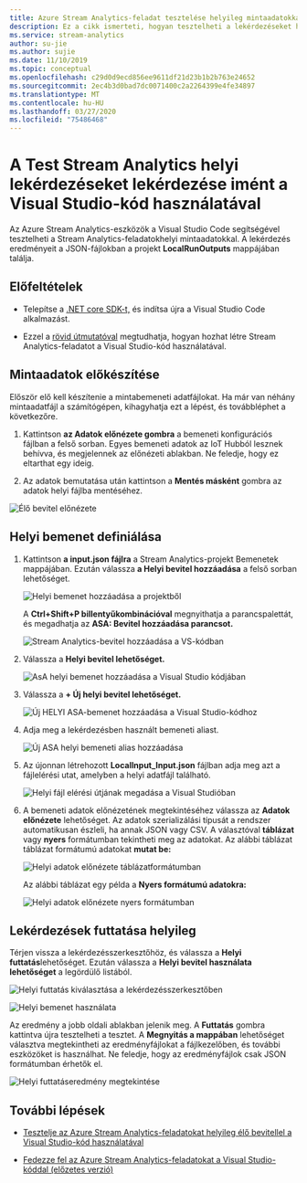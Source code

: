 ```yaml
---
title: Azure Stream Analytics-feladat tesztelése helyileg mintaadatokkal a Visual Studio-kód használatával
description: Ez a cikk ismerteti, hogyan tesztelheti a lekérdezéseket helyileg mintaadatokkal az Azure Stream Analytics-eszközök a Visual Studio-kód használatával.
ms.service: stream-analytics
author: su-jie
ms.author: sujie
ms.date: 11/10/2019
ms.topic: conceptual
ms.openlocfilehash: c29d0d9ecd856ee9611df21d23b1b2b763e24652
ms.sourcegitcommit: 2ec4b3d0bad7dc0071400c2a2264399e4fe34897
ms.translationtype: MT
ms.contentlocale: hu-HU
ms.lasthandoff: 03/27/2020
ms.locfileid: "75486468"
---
```

# <a name="test-stream-analytics-queries-locally-with-sample-data-using-visual-studio-code"></a>A Test Stream Analytics helyi lekérdezéseket lekérdezése imént a Visual Studio-kód használatával

Az Azure Stream Analytics-eszközök a Visual Studio Code segítségével tesztelheti a Stream Analytics-feladatokhelyi mintaadatokkal. A lekérdezés eredményeit a JSON-fájlokban a projekt **LocalRunOutputs** mappájában találja.

## <a name="prerequisites"></a>Előfeltételek

* Telepítse a [.NET core SDK-t,](https://dotnet.microsoft.com/download) és indítsa újra a Visual Studio Code alkalmazást.

* Ezzel a [rövid útmutatóval](quick-create-vs-code.md) megtudhatja, hogyan hozhat létre Stream Analytics-feladatot a Visual Studio-kód használatával.

## <a name="prepare-sample-data"></a>Mintaadatok előkészítése

Először elő kell készítenie a mintabemeneti adatfájlokat. Ha már van néhány mintaadatfájl a számítógépen, kihagyhatja ezt a lépést, és továbbléphet a következőre.

1. Kattintson **az Adatok előnézete gombra** a bemeneti konfigurációs fájlban a felső sorban. Egyes bemeneti adatok az IoT Hubból lesznek behívva, és megjelennek az előnézeti ablakban. Ne feledje, hogy ez eltarthat egy ideig.

2. Az adatok bemutatása után kattintson a **Mentés másként** gombra az adatok helyi fájlba mentéséhez.

 ![Élő bevitel előnézete](./media/quick-create-vs-code/preview-live-input.png)

## <a name="define-a-local-input"></a>Helyi bemenet definiálása

1. Kattintson **a input.json fájlra** a Stream Analytics-projekt Bemenetek mappájában. Ezután válassza **a Helyi bevitel hozzáadása** a felső sorban lehetőséget.

    ![Helyi bemenet hozzáadása a projektből](./media/quick-create-vs-code/add-input-from-project.png)

    A **Ctrl+Shift+P billentyűkombinációval** megnyithatja a parancspalettát, és megadhatja az **ASA: Bevitel hozzáadása parancsot.**

   ![Stream Analytics-bevitel hozzáadása a VS-kódban](./media/quick-create-vs-code/add-input.png)

2. Válassza a **Helyi bevitel lehetőséget.**

    ![AsA helyi bemenet hozzáadása a Visual Studio kódjában](./media/vscode-local-run/add-local-input.png)

3. Válassza a **+ Új helyi bevitel lehetőséget.**

    ![Új HELYI ASA-bemenet hozzáadása a Visual Studio-kódhoz](./media/vscode-local-run/add-new-local-input.png)

4. Adja meg a lekérdezésben használt bemeneti aliast.

    ![Új ASA helyi bemeneti alias hozzáadása](./media/vscode-local-run/new-local-input-alias.png)

5. Az újonnan létrehozott **LocalInput_Input.json** fájlban adja meg azt a fájlelérési utat, amelyben a helyi adatfájl található.

    ![Helyi fájl elérési útjának megadása a Visual Studióban](./media/vscode-local-run/local-file-path.png)

6. A bemeneti adatok előnézetének megtekintéséhez válassza az **Adatok előnézete** lehetőséget. Az adatok szerializálási típusát a rendszer automatikusan észleli, ha annak JSON vagy CSV. A választóval **táblázat** vagy **nyers** formátumban tekintheti meg az adatokat. Az alábbi táblázat táblázat formátumú adatokat **mutat be:**

     ![Helyi adatok előnézete táblázatformátumban](./media/vscode-local-run/local-file-preview-table.png)

    Az alábbi táblázat egy példa a **Nyers formátumú adatokra:**

    ![Helyi adatok előnézete nyers formátumban](./media/vscode-local-run/local-file-preview-raw.png)

## <a name="run-queries-locally"></a>Lekérdezések futtatása helyileg

Térjen vissza a lekérdezésszerkesztőhöz, és válassza a **Helyi futtatás**lehetőséget. Ezután válassza a **Helyi bevitel használata lehetőséget** a legördülő listából.

![Helyi futtatás kiválasztása a lekérdezésszerkesztőben](./media/vscode-local-run/run-locally.png)

![Helyi bemenet használata](./media/vscode-local-run/run-locally-use-local-input.png)

Az eredmény a jobb oldali ablakban jelenik meg. A **Futtatás** gombra kattintva újra tesztelheti a tesztet. A **Megnyitás a mappában** lehetőséget választva megtekintheti az eredményfájlokat a fájlkezelőben, és további eszközöket is használhat. Ne feledje, hogy az eredményfájlok csak JSON formátumban érhetők el.

![Helyi futtatáseredmény megtekintése](./media/vscode-local-run/run-locally-result.png)

## <a name="next-steps"></a>További lépések

* [Tesztelje az Azure Stream Analytics-feladatokat helyileg élő bevitellel a Visual Studio-kód használatával](visual-studio-code-local-run-live-input.md)

* [Fedezze fel az Azure Stream Analytics-feladatokat a Visual Studio-kóddal (előzetes verzió)](visual-studio-code-explore-jobs.md)
